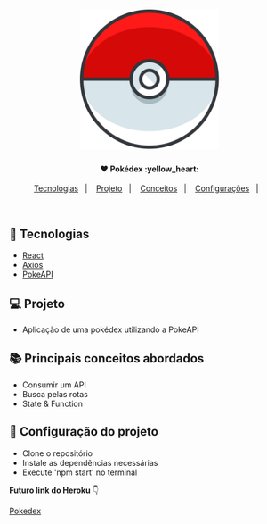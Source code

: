 <h1 align="center">
    <img alt="Be the hero" title="#logo" src=".github/pokeball.svg" width="250px" />
</h1>

<h4 align="center">
    ❤️ Pokédex :yellow_heart: <br> 
</h4>


<p align="center">
  <a href="#rocket-tecnologias">Tecnologias</a>&nbsp;&nbsp;&nbsp;|&nbsp;&nbsp;&nbsp;
  <a href="#-projeto">Projeto</a>&nbsp;&nbsp;&nbsp;|&nbsp;&nbsp;&nbsp;
  <a href="#-principais-conceitos-abordados">Conceitos</a>&nbsp;&nbsp;&nbsp;|&nbsp;&nbsp;&nbsp;
  <a href="#-configuracao-do-projeto">Configurações</a>&nbsp;&nbsp;&nbsp;|&nbsp;&nbsp;&nbsp;
</p>

<br>

<p align="center">
</p>

## :rocket: Tecnologias

- [React](https://reactjs.org)
- [Axios](https://www.npmjs.com/package/axios)
- [PokeAPI](https://pokeapi.co/)

## 💻 Projeto

- Aplicação de uma pokédex utilizando a PokeAPI 

## 📚 Principais conceitos abordados

- Consumir um API
- Busca pelas rotas
- State & Function

## 🤔 Configuração do projeto

- Clone o repositório
- Instale as dependências necessárias
- Execute 'npm start' no terminal

**Futuro link do Heroku** :point_down:

 [Pokedex](https://pokedex-1dd67.firebaseapp.com/)


